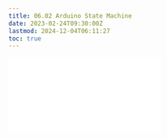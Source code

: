 ```yaml
---
title: 06.02 Arduino State Machine
date: 2023-02-24T09:30:00Z
lastmod: 2024-12-04T06:11:27
toc: true
---
```


![Link to included file content](../../../../arduino/arduino-state-machine.md)
